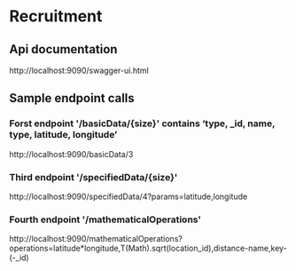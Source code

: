 # Recruitment

## Api documentation

http://localhost:9090/swagger-ui.html


## Sample endpoint calls

### Forst endpoint '/basicData/{size}' contains ‘type, _id, name, type, latitude, longitude’

http://localhost:9090/basicData/3

### Third endpoint '/specifiedData/{size}' 

http://localhost:9090/specifiedData/4?params=latitude,longitude 

### Fourth endpoint '/mathematicalOperations'

http://localhost:9090/mathematicalOperations?operations=latitude*longitude,T(Math).sqrt(location_id),distance-name,key-(-_id)